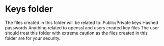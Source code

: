 # Keys folder

The files created in this folder will be related to:
Public/Private keys
Hashed passwords
Anything related to openssl and users created key files
The user should treat this folder with extreme caution as the files created in this folder are for your security.
